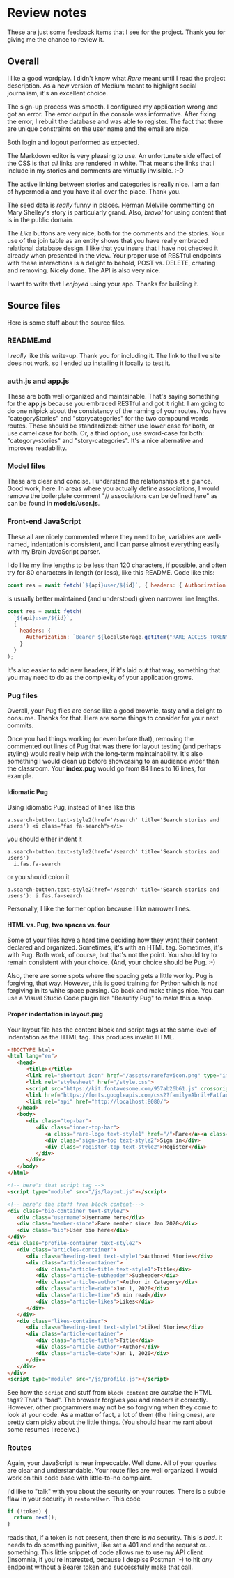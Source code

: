 # Review notes

These are just some feedback items that I see for the project. Thank you for
giving me the chance to review it.

## Overall

I like a good wordplay. I didn't know what _Rare_ meant until I read the project
description. As a new version of Medium meant to highlight social journalism,
it's an excellent choice.

The sign-up process was smooth. I configured my application wrong and got an
error. The error output in the console was informative. After fixing the error,
I rebuilt the database and was able to register. The fact that there are unique
constraints on the user name and the email are nice.

Both login and logout performed as expected.

The Markdown editor is very pleasing to use. An unfortunate side effect of the
CSS is that _all_ links are rendered in white. That means the links that I
include in my stories and comments are virtually invisible. :-D

The active linking between stories and categories is really nice. I am a fan
of hypermedia and you have it all over the place. Thank you.

The seed data is _really_ funny in places. Herman Melville commenting on Mary
Shelley's story is particularly grand. Also, _bravo!_ for using content that is
in the public domain.

The _Like_ buttons are very nice, both for the comments and the stories. Your
use of the join table as an entity shows that you have really embraced
relational database design. I like that you insure that I have not checked it
already when presented in the view. Your proper use of RESTful endpoints with
these interactions is a delight to behold, POST vs. DELETE, creating and
removing. Nicely done. The API is also very nice.

I want to write that I _enjoyed_ using your app. Thanks for building it.

## Source files

Here is some stuff about the source files.

### README.md

I _really_ like this write-up. Thank you for including it. The link to the live
site does not work, so I ended up installing it locally to test it.

### auth.js and app.js

These are both well organized and maintainable. That's saying something for the
**app.js** because you embraced RESTful and got it right. I am going to do one
nitpick about the consistency of the naming of your routes. You have
"categoryStories" and "storycategories" for the two compound words routes. These
should be standardized: either use lower case for both, or use camel case for
both. Or, a third option, use sword-case for both: "category-stories" and
"story-categories". It's a nice alternative and improves readability.

### Model files

These are clear and concise. I understand the relationships at a glance. Good
work, here. In areas where you actually define associations, I would remove the
boilerplate comment "// associations can be defined here" as can be found in
**models/user.js**.

### Front-end JavaScript

These all are nicely commented where they need to be, variables are well-named,
indentation is consistent, and I can parse almost everything easily with my
Brain JavaScript parser.

I do like my line lengths to be less than 120 characters, if possible, and often
try for 80 characters in length (or less), like this README.  Code like this:

```js
const res = await fetch(`${api}user/${id}`, { headers: { Authorization: `Bearer ${localStorage.getItem("RARE_ACCESS_TOKEN")}` } });
```

is usually better maintained (and understood) given narrower line lengths.

```js
const res = await fetch(
  `${api}user/${id}`,
  {
    headers: {
      Authorization: `Bearer ${localStorage.getItem("RARE_ACCESS_TOKEN")}`
    }
  }
);
```

It's also easier to add new headers, if it's laid out that way, something that
you may need to do as the complexity of your application grows.

### Pug files

Overall, your Pug files are dense like a good brownie, tasty and a delight to
consume. Thanks for that. Here are some things to consider for your next
commits.

Once you had things working (or even before that), removing the commented out
lines of Pug that was there for layout testing (and perhaps styling) would
really help with the long-term maintainability. It's also something I would
clean up before showcasing to an audience wider than the classroom. Your
**index.pug** would go from 84 lines to 16 lines, for example.

#### Idiomatic Pug

Using idiomatic Pug, instead of lines like this

```pug
a.search-button.text-style2(href='/search' title='Search stories and users') <i class="fas fa-search"></i>
```

you should either indent it

```pug
a.search-button.text-style2(href='/search' title='Search stories and users')
  i.fas.fa-search
```

or you should colon it

```pug
a.search-button.text-style2(href='/search' title='Search stories and users'): i.fas.fa-search
```

Personally, I like the former option because I like narrower lines.

#### HTML vs. Pug, two spaces vs. four

Some of your files have a hard time deciding how they want their content
declared and organized. Sometimes, it's with an HTML tag. Sometimes, it's with
Pug. Both work, of course, but that's not the point. You should try to remain
consistent with your choice. (And, your choice should be Pug. :-)

Also, there are some spots where the spacing gets a little wonky. Pug is
forgiving, that way. However, this is good training for Python which is _not_
forgiving in its white space parsing. Go back and make things nice. You can
use a Visual Studio Code plugin like "Beautify Pug" to make this a snap.

#### Proper indentation in layout.pug

Your layout file has the content block and script tags at the same level of
indentation as the HTML tag. This produces invalid HTML.

```html
<!DOCTYPE html>
<html lang="en">
   <head>
      <title></title>
      <link rel="shortcut icon" href="/assets/rarefavicon.png" type="image/x-icon"/>
      <link rel="stylesheet" href="/style.css">
      <script src="https://kit.fontawesome.com/957ab26b61.js" crossorigin="anonymous"></script>
      <link href="https://fonts.googleapis.com/css2?family=Abril+Fatface&family=Raleway&display=swap" rel="stylesheet">
      <link rel="api" href="http://localhost:8080/">
   </head>
   <body>
      <div class="top-bar">
         <div class="inner-top-bar">
            <a class="rare-logo text-style1" href="/">Rare</a><a class="search-button text-style2" href="/search" title="Search stories and users"><i class="fas fa-search"></i></a><a class="new-story-button text-style2" href="/stories/new" title="Write a new story"><i class="fas fa-pencil-alt"></i></a>
            <div class="sign-in-top text-style2">Sign in</div>
            <div class="register-top text-style2">Register</div>
         </div>
      </div>
   </body>
</html>

<!-- here's that script tag -->
<script type="module" src="/js/layout.js"></script>

<!-- here's the stuff from block content--->
<div class="bio-container text-style2">
   <div class="username">Username here</div>
   <div class="member-since">Rare member since Jan 2020</div>
   <div class="bio">User bio here</div>
</div>
<div class="profile-container text-style2">
   <div class="articles-container">
      <div class="heading-text text-style1">Authored Stories</div>
      <div class="article-container">
         <div class="article-title text-style1">Title</div>
         <div class="article-subheader">Subheader</div>
         <div class="article-author">Author in Category</div>
         <div class="article-date">Jan 1, 2020</div>
         <div class="article-time">5 min read</div>
         <div class="article-likes">Likes</div>
      </div>
   </div>
   <div class="likes-container">
      <div class="heading-text text-style1">Liked Stories</div>
      <div class="article-container">
         <div class="article-title">Title</div>
         <div class="article-author">Author</div>
         <div class="article-date">Jan 1, 2020</div>
      </div>
   </div>
</div>
<script type="module" src="/js/profile.js"></script>
```

See how the `script` and stuff from `block content` are _outside_ the HTML tags?
That's "bad". The browser forgives you and renders it correctly. However, other
programmers may not be so forgiving when they come to look at your code. As a
matter of fact, a lot of them (the hiring ones), are pretty darn picky about the
little things. (You should hear me rant about some resumes I receive.)

### Routes

Again, your JavaScript is near impeccable. Well done. All of your queries are
clear and understandable. Your route files are well organized. I would work on
this code base with little-to-no complaint.

I'd like to "talk" with you about the security on your routes. There is a subtle
flaw in your security in `restoreUser`. This code

```js
if (!token) {
  return next();
}
```

reads that, if a token is not present, then there is _no_ security. This is
_bad_. It needs to do something punitive, like set a 401 and end the request
or... something. This little snippet of code allows me to use my API client
(Insomnia, if you're interested, because I despise Postman :-) to hit _any_
endpoint without a Bearer token and successfully make that call.
